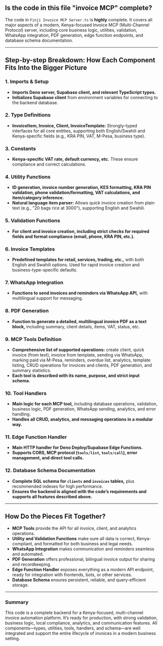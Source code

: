 ## Is the code in this file "invoice MCP" complete?

The code in `Finji Invoice MCP Server.ts` is **highly** complete. It covers all major aspects of a modern, Kenya-focused Invoice MCP (Multi-Channel Protocol) server, including core business logic, utilities, validation, WhatsApp integration, PDF generation, edge function endpoints, and database schema documentation.

---

## Step-by-step Breakdown: How Each Component Fits Into the Bigger Picture

### 1. **Imports & Setup**
- **Imports Deno server, Supabase client, and relevant TypeScript types.**
- **Initializes Supabase client** from environment variables for connecting to the backend database.

### 2. **Type Definitions**
- **InvoiceItem, Invoice, Client, InvoiceTemplate:** Strongly-typed interfaces for all core entities, supporting both English/Swahili and Kenya-specific fields (e.g., KRA PIN, VAT, M-Pesa, business type).

### 3. **Constants**
- **Kenya-specific VAT rate, default currency, etc.** These ensure compliance and correct calculations.

### 4. **Utility Functions**
- **ID generation, invoice number generation, KES formatting, KRA PIN validation, phone validation/formatting, VAT calculations, and item/category inference.**
- **Natural language item parser:** Allows quick invoice creation from plain text (e.g., "20 bags rice at 3000"), supporting English and Swahili.

### 5. **Validation Functions**
- **For client and invoice creation, including strict checks for required fields and format compliance (email, phone, KRA PIN, etc.).**

### 6. **Invoice Templates**
- **Predefined templates for retail, services, trading, etc.,** with both English and Swahili options. Used for rapid invoice creation and business-type-specific defaults.

### 7. **WhatsApp Integration**
- **Functions to send invoices and reminders via WhatsApp API,** with multilingual support for messaging.

### 8. **PDF Generation**
- **Function to generate a detailed, multilingual invoice PDF as a text block,** including summary, client details, items, VAT, status, etc.

### 9. **MCP Tools Definition**
- **Comprehensive list of supported operations:** create client, quick invoice (from text), invoice from template, sending via WhatsApp, marking paid via M-Pesa, reminders, overdue list, analytics, template listing, CRUD operations for invoices and clients, PDF generation, and summary statistics.
- **Each tool is described with its name, purpose, and strict input schema.**

### 10. **Tool Handlers**
- **Main logic for each MCP tool,** including database operations, validation, business logic, PDF generation, WhatsApp sending, analytics, and error handling.
- **Handles all CRUD, analytics, and messaging operations in a modular way.**

### 11. **Edge Function Handler**
- **Main HTTP handler for Deno Deploy/Supabase Edge Functions.**
- **Supports CORS, MCP protocol (`tools/list`, `tools/call`), error management, and direct tool calls.**

### 12. **Database Schema Documentation**
- **Complete SQL schema for `clients` and `invoices` tables,** plus recommended indexes for high performance.
- **Ensures the backend is aligned with the code’s requirements and supports all features described above.**

---

## **How Do the Pieces Fit Together?**

- **MCP Tools** provide the API for all invoice, client, and analytics operations.
- **Utility and Validation Functions** make sure all data is correct, Kenya-compliant, and formatted for both business and legal needs.
- **WhatsApp Integration** makes communication and reminders seamless and automated.
- **PDF Generation** offers professional, bilingual invoice output for sharing and recordkeeping.
- **Edge Function Handler** exposes everything as a modern API endpoint, ready for integration with frontends, bots, or other services.
- **Database Schema** ensures persistent, reliable, and query-efficient storage.

---

### **Summary**

This code is a complete backend for a Kenya-focused, multi-channel invoice automation platform. It’s ready for production, with strong validation, business logic, local compliance, analytics, and communication features. All components—types, utilities, tools, handlers, and schema—are well integrated and support the entire lifecycle of invoices in a modern business setting.
